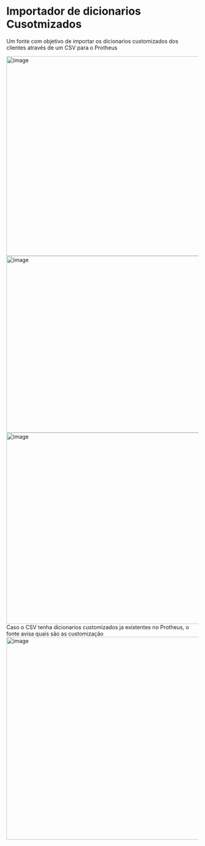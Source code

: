 <h1>Importador de dicionarios Cusotmizados</h1>

<p1>Um fonte com objetivo de importar os dicionarios customizados dos clientes através de um CSV para o Protheus</p1>

<img width="1325" height="523" alt="image" src="https://github.com/user-attachments/assets/306d4801-2107-4589-9ff3-686c7264cf3d" />
<br>
<img width="799" height="463" alt="image" src="https://github.com/user-attachments/assets/008c0c22-3f32-4b84-87c7-96978b7f3512" />
<br>
<img width="851" height="501" alt="image" src="https://github.com/user-attachments/assets/1725b736-fcbc-4386-9290-d277fe3e33d3" />
<br>
<p1>Caso o CSV tenha dicionarios customizados ja existentes no Protheus, o fonte avisa quais são as customização</p1>
<br>
<img width="878" height="531" alt="image" src="https://github.com/user-attachments/assets/cda15efa-f955-4bd1-ae37-9e637a621772" />
